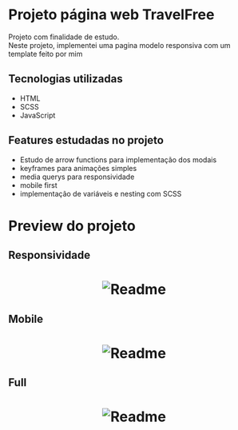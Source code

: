 # Projeto página web TravelFree

Projeto com finalidade de estudo. <br>
Neste projeto, implementei uma pagina modelo responsiva com um template feito por mim

## Tecnologias utilizadas
 - HTML
 - SCSS
 - JavaScript
 
## Features estudadas no projeto
 - Estudo de arrow functions para implementação dos modais
 - keyframes para animações simples
 - media querys para responsividade
 - mobile first 
 - implementação de variáveis e nesting com SCSS
 
 # Preview do projeto
 ## Responsividade
 <h1 align="center">
  <img alt="Readme" title="readmeresponsivo" src="./readme_gifs/README-resposive1.gif" />
 </h1>
 
 ## Mobile
 <h1 align="center">
  <img alt="Readme" title="readmemobile" src="./readme_gifs/README-mobile.gif" />
 </h1>
 
 ## Full
 <h1 align="center">
  <img alt="Readme" title="readmemedio" src="./readme_gifs/README-full.gif" />
 </h1>
